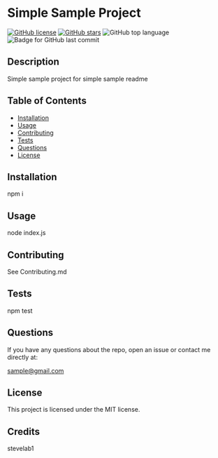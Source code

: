 # Simple Sample Project
  [![GitHub license](https://img.shields.io/github/license/stevelab1/simple-readme-generator)](https://github.com/stevelab1/simple-readme-generator/blob/master/LICENSE)
  [![GitHub stars](https://img.shields.io/github/stars/stevelab1/simple-readme-generator)](https://github.com/stevelab1/simple-readme-generator/stargazers)
  ![GitHub top language](https://img.shields.io/github/languages/top/undefined/simple-readme-generator?style=flat&logo=appveyor) ![Badge for GitHub last commit](https://img.shields.io/github/last-commit/undefined/simple-readme-generator?style=flat&logo=appveyor)
  
  ## Description 
  Simple sample project for simple sample readme

  ## Table of Contents
  * [Installation](#installation)
  * [Usage](#usage)
  * [Contributing](#contributing)
  * [Tests](#tests)
  * [Questions](#questions)
  * [License](#license) 
## Installation

  npm i

  ## Usage

  node index.js

  ## Contributing

  See Contributing.md

  ## Tests

  npm test

  ## Questions

  If you have any questions about the repo, open an issue or contact me directly at:

  sample@gmail.com

  ## License

  This project is licensed under the MIT license.

  ## Credits

  stevelab1

  
